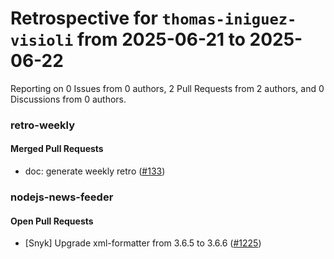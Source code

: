 # Retrospective for `thomas-iniguez-visioli` from 2025-06-21 to 2025-06-22

Reporting on 0 Issues from 0 authors, 2 Pull Requests from 2 authors, and 0 Discussions from 0 authors.


### retro-weekly

#### Merged Pull Requests

- doc: generate weekly retro ([#133](https://github.com/thomas-iniguez-visioli/retro-weekly/pull/133))

### nodejs-news-feeder

#### Open Pull Requests

- [Snyk] Upgrade xml-formatter from 3.6.5 to 3.6.6 ([#1225](https://github.com/thomas-iniguez-visioli/nodejs-news-feeder/pull/1225))